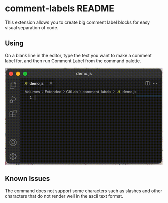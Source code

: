 # comment-labels README

This extension allows you to create big comment label blocks for easy visual separation of code.

## Using

On a blank line in the editor, type the text you want to make a comment label for, and then run Comment Label from the command palette.

![Usage](https://raw.githubusercontent.com/jamespgilbert/comment-labels/master/demo.GIF)

## Known Issues

The command does not support some characters such as slashes and other characters that do not render well in the ascii text format.